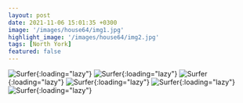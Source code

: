 ```yaml
---
layout: post
date: 2021-11-06 15:01:35 +0300
image: '/images/house64/img1.jpg'
highlight_image: '/images/house64/img2.jpg'
tags: [North York]
featured: false
---
```


![Surfer]({{site.baseurl}}/images/house64/img3.jpg){:loading="lazy"}
![Surfer]({{site.baseurl}}/images/house64/img4.jpg){:loading="lazy"}
![Surfer]({{site.baseurl}}/images/house64/img5.jpg){:loading="lazy"}
![Surfer]({{site.baseurl}}/images/house64/img6.jpg){:loading="lazy"}
![Surfer]({{site.baseurl}}/images/house64/img7.jpg){:loading="lazy"}
![Surfer]({{site.baseurl}}/images/house64/img8.jpg){:loading="lazy"} 